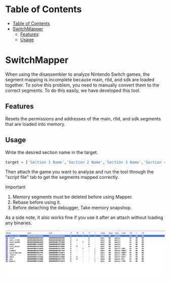 # Table of Contents
- [Table of Contents](#table-of-contents)
- [SwitchMapper](#switchmapper)
  - [Features](#features)
  - [Usage](#usage)


# SwitchMapper

When using the disassembler to analyze Nintendo Switch games, the segment mapping is incomplete because main, rtld, and sdk are loaded together. To solve this problem, you need to manually convert them to the correct segments. To do this easily, we have developed this tool.

## Features

Resets the permissions and addresses of the main, rtld, and sdk segments that are loaded into memory.

## Usage

Write the desired section name in the target.

```python
target = ['Section 1 Name','Section 2 Name','Section 3 Name','Section 4 Name']
```

Then attach the game you want to analyze and run the tool through the "script file" tab to get the segments mapped correctly.

> [!IMPORTANT]
> 1. Memory segments must be deleted before using Mapper. 
> 2. Rebase before using it.
> 3. Before detaching the debugger, Take memory snapshop.

As a side note, it also works fine if you use it after an attach without loading any binaries.

![Switch Mapper Result](./img/Switch_Mapper_Result.png)